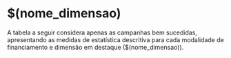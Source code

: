 # $(nome_dimensao)

A tabela a seguir considera apenas as campanhas bem sucedidas, apresentando as medidas
de estatística descritiva para cada modalidade de financiamento e dimensão em destaque
($(nome_dimensao)).
